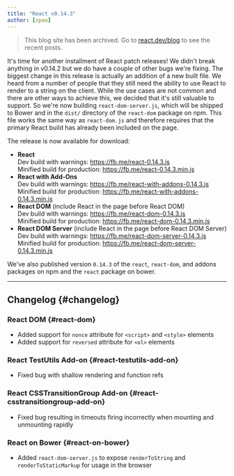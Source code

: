 ```yaml
---
title: "React v0.14.3"
author: [zpao]
---
```


<div class="scary">

> This blog site has been archived. Go to [react.dev/blog](https://pt-br.react.dev/blog) to see the recent posts.

</div>

It's time for another installment of React patch releases! We didn't break anything in v0.14.2 but we do have a couple of other bugs we're fixing. The biggest change in this release is actually an addition of a new built file. We heard from a number of people that they still need the ability to use React to render to a string on the client. While the use cases are not common and there are other ways to achieve this, we decided that it's still valuable to support. So we're now building `react-dom-server.js`, which will be shipped to Bower and in the `dist/` directory of the `react-dom` package on npm. This file works the same way as `react-dom.js` and therefore requires that the primary React build has already been included on the page.

The release is now available for download:

* **React**  
  Dev build with warnings: <https://fb.me/react-0.14.3.js>  
  Minified build for production: <https://fb.me/react-0.14.3.min.js>  
* **React with Add-Ons**  
  Dev build with warnings: <https://fb.me/react-with-addons-0.14.3.js>  
  Minified build for production: <https://fb.me/react-with-addons-0.14.3.min.js>  
* **React DOM** (include React in the page before React DOM)  
  Dev build with warnings: <https://fb.me/react-dom-0.14.3.js>  
  Minified build for production: <https://fb.me/react-dom-0.14.3.min.js>  
* **React DOM Server** (include React in the page before React DOM Server)  
  Dev build with warnings: <https://fb.me/react-dom-server-0.14.3.js>  
  Minified build for production: <https://fb.me/react-dom-server-0.14.3.min.js>  

We've also published version `0.14.3` of the `react`, `react-dom`, and addons packages on npm and the `react` package on bower.

- - -

## Changelog {#changelog}

### React DOM {#react-dom}
- Added support for `nonce` attribute for `<script>` and `<style>` elements
- Added support for `reversed` attribute for `<ol>` elements

### React TestUtils Add-on {#react-testutils-add-on}
- Fixed bug with shallow rendering and function refs

### React CSSTransitionGroup Add-on {#react-csstransitiongroup-add-on}
- Fixed bug resulting in timeouts firing incorrectly when mounting and unmounting rapidly

### React on Bower {#react-on-bower}
- Added `react-dom-server.js` to expose `renderToString` and `renderToStaticMarkup` for usage in the browser
